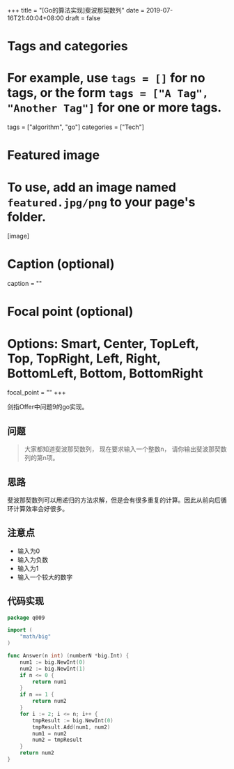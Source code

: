 +++
title = "[Go的算法实现]斐波那契数列"
date = 2019-07-16T21:40:04+08:00
draft = false

# Tags and categories
# For example, use `tags = []` for no tags, or the form `tags = ["A Tag", "Another Tag"]` for one or more tags.
tags = ["algorithm", "go"]
categories = ["Tech"]

# Featured image
# To use, add an image named `featured.jpg/png` to your page's folder. 
[image]
  # Caption (optional)
  caption = ""

  # Focal point (optional)
  # Options: Smart, Center, TopLeft, Top, TopRight, Left, Right, BottomLeft, Bottom, BottomRight
  focal_point = ""
+++

剑指Offer中问题9的go实现。

<!--more-->

## 问题

>大家都知道斐波那契数列， 现在要求输入一个整数n， 请你输出斐波那契数列的第n项。

## 思路

斐波那契数列可以用递归的方法求解，但是会有很多重复的计算。因此从前向后循环计算效率会好很多。

## 注意点

- 输入为0
- 输入为负数
- 输入为1
- 输入一个较大的数字

## 代码实现

```go
package q009

import (
	"math/big"
)

func Answer(n int) (numberN *big.Int) {
	num1 := big.NewInt(0)
	num2 := big.NewInt(1)
	if n <= 0 {
		return num1
	}
	if n == 1 {
		return num2
	}
	for i := 2; i <= n; i++ {
		tmpResult := big.NewInt(0)
		tmpResult.Add(num1, num2)
		num1 = num2
		num2 = tmpResult
	}
	return num2
}
```
